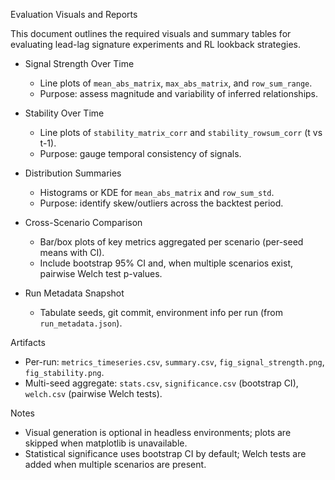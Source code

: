 Evaluation Visuals and Reports

This document outlines the required visuals and summary tables for evaluating lead-lag signature experiments and RL lookback strategies.

- Signal Strength Over Time
  - Line plots of `mean_abs_matrix`, `max_abs_matrix`, and `row_sum_range`.
  - Purpose: assess magnitude and variability of inferred relationships.

- Stability Over Time
  - Line plots of `stability_matrix_corr` and `stability_rowsum_corr` (t vs t-1).
  - Purpose: gauge temporal consistency of signals.

- Distribution Summaries
  - Histograms or KDE for `mean_abs_matrix` and `row_sum_std`.
  - Purpose: identify skew/outliers across the backtest period.

- Cross-Scenario Comparison
  - Bar/box plots of key metrics aggregated per scenario (per-seed means with CI).
  - Include bootstrap 95% CI and, when multiple scenarios exist, pairwise Welch test p-values.

- Run Metadata Snapshot
  - Tabulate seeds, git commit, environment info per run (from `run_metadata.json`).

Artifacts

- Per-run: `metrics_timeseries.csv`, `summary.csv`, `fig_signal_strength.png`, `fig_stability.png`.
- Multi-seed aggregate: `stats.csv`, `significance.csv` (bootstrap CI), `welch.csv` (pairwise Welch tests).

Notes

- Visual generation is optional in headless environments; plots are skipped when matplotlib is unavailable.
- Statistical significance uses bootstrap CI by default; Welch tests are added when multiple scenarios are present.

